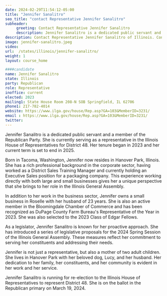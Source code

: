 ```yaml
---
date: 2024-02-29T11:54:12-05:00
title: "Jennifer Sanalitro"
seo_title: "contact Representative Jennifer Sanalitro"
subheader:
     greeting: Contact Representative Jennifer Sanalitro
     description: Jennifer Sanalitro is a dedicated public servant and a member of the Republican Party. She is currently serving as a representative in the Illinois House of Representatives for District 48. Her tenure began in 2023 and her current term is set to end in 2025.
description: Contact Representative Jennifer Sanalitro of Illinois. Contact information for Jennifer Sanalitro includes email address, phone number, and mailing address.
image: jennifer-sanalitro.jpeg
video:
url:  /states/illinois/jennifer-sanalitro/
weight: 1
layout: course_home

####candidate
name: Jennifer Sanalitro
state: Illinois
party: Republican
role: Representative
inoffice: current
elected: 2023
mailing1: State House Room 208-N SOB Springfield, IL 62706
phone1: 217-782-4014
website: https://www.ilga.gov/house/Rep.asp?GA=103&MemberID=3231/
email : https://www.ilga.gov/house/Rep.asp?GA=103&MemberID=3231/
twitter:
---
```


Jennifer Sanalitro is a dedicated public servant and a member of the Republican Party. She is currently serving as a representative in the Illinois House of Representatives for District 48. Her tenure began in 2023 and her current term is set to end in 2025.

Born in Tacoma, Washington, Jennifer now resides in Hanover Park, Illinois. She has a rich professional background in the corporate sector, having worked as a District Sales Training Manager and currently holding an Executive Sales position for a packaging company. This experience working directly with both large and small businesses gives her a unique perspective that she brings to her role in the Illinois General Assembly.

In addition to her work in the business sector, Jennifer owns a small business in Roselle with her husband of 23 years. She is also an active member in the Bloomingdale Chamber of Commerce and has been recognized as DuPage County Farm Bureau's Representative of the Year in 2023. She was also selected to the 2023 Class of Edgar Fellows.

As a legislator, Jennifer Sanalitro is known for her proactive approach. She has introduced a series of legislative proposals for the 2024 Spring Session of the Illinois General Assembly. These measures reflect her commitment to serving her constituents and addressing their needs.

Jennifer is not just a representative, but also a mother of two adult children. She lives in Hanover Park with her beloved dog, Lucy, and her husband. Her dedication to her family, her constituents, and her community is evident in her work and her service.

Jennifer Sanalitro is running for re-election to the Illinois House of Representatives to represent District 48. She is on the ballot in the Republican primary on March 19, 2024.
